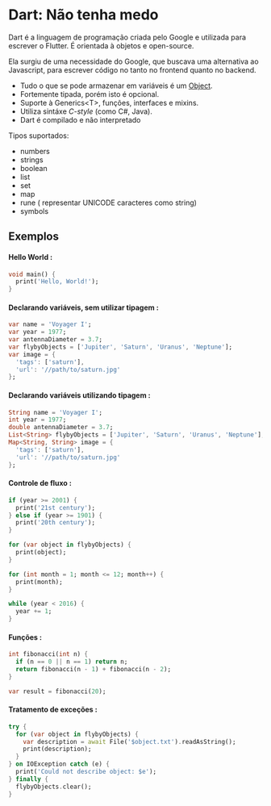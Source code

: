 # Dart: Não tenha medo

Dart é a linguagem de programação criada pelo Google e utilizada para escrever o Flutter. É orientada à objetos e open-source.

Ela surgiu de uma necessidade do Google, que buscava uma alternativa ao Javascript, para escrever código no tanto no frontend quanto no backend. 

* Tudo o que se pode armazenar em variáveis é um [Object](https://api.dartlang.org/stable/2.2.0/dart-core/Object-class.html).
* Fortemente tipada, porém isto é opcional.
* Suporte à Generics&lt;T&gt;, funções, interfaces e mixins.
* Utiliza sintáxe _C-style_ \(como C\#, Java\).
* Dart é compilado e não interpretado

Tipos suportados:

* numbers
* strings
* boolean
* list
* set
* map
* rune \( representar UNICODE caracteres como string\)
* symbols

## Exemplos

#### Hello World :

```dart
void main() {
  print('Hello, World!');
}
```

#### Declarando variáveis, sem utilizar tipagem :

```dart
var name = 'Voyager I';
var year = 1977;
var antennaDiameter = 3.7;
var flybyObjects = ['Jupiter', 'Saturn', 'Uranus', 'Neptune'];
var image = {
  'tags': ['saturn'],
  'url': '//path/to/saturn.jpg'
};
```

#### Declarando variáveis utilizando tipagem :

```dart
String name = 'Voyager I';
int year = 1977;
double antennaDiameter = 3.7;
List<String> flybyObjects = ['Jupiter', 'Saturn', 'Uranus', 'Neptune'];
Map<String, String> image = {
  'tags': ['saturn'],
  'url': '//path/to/saturn.jpg'
};
```

#### Controle de fluxo :

```dart
if (year >= 2001) {
  print('21st century');
} else if (year >= 1901) {
  print('20th century');
}

for (var object in flybyObjects) {
  print(object);
}

for (int month = 1; month <= 12; month++) {
  print(month);
}

while (year < 2016) {
  year += 1;
}
```

#### Funções :

```dart
int fibonacci(int n) {
  if (n == 0 || n == 1) return n;
  return fibonacci(n - 1) + fibonacci(n - 2);
}

var result = fibonacci(20);
```

#### Tratamento de exceções :

```dart
try {
  for (var object in flybyObjects) {
    var description = await File('$object.txt').readAsString();
    print(description);
  }
} on IOException catch (e) {
  print('Could not describe object: $e');
} finally {
  flybyObjects.clear();
}
```

